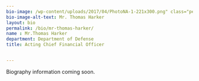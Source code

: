 ```yaml
---
bio-image: /wp-content/uploads/2017/04/PhotoNA-1-221x300.png" class="person-headshot wp-post-image"
bio-image-alt-text: Mr. Thomas Harker
layout: bio
permalink: /bio/mr-thomas-harker/
name : Mr.Thomas Harker
department: Department of Defense
title: Acting Chief Financial Officer


---
```


Biography information coming soon.
